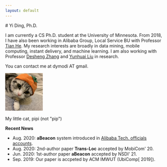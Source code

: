 ```yaml
---
layout: default
---
```


<head>
  <title>Yi Homepage</title>
</head>
# Yi Ding, Ph.D.

I am currently a CS Ph.D. student at the University of Minnesota.
From 2018, I have also been working in Alibaba Group, Local Service BU with Professor [Tian He](https://www-users.cs.umn.edu/~tianhe/).
My research interests are broadly in data mining, mobile computing, instant delivery, and machine learning. 
I am also working with Professor [Desheng Zhang](https://www.cs.rutgers.edu/~dz220/) and [Yunhuai Liu](http://www.yunhuai.net/Yunhuai.htm) in research.

You can contact me at dymodi AT gmail.

<p align="left">
<img src="pipi.jpg"  alt="pipi" height="120">
</p>

My little cat, pipi (not "pip")

**Recent News**

* Aug. 2020: **aBeacon** system introduced in [Alibaba Tech. officials accounts](https://mp.weixin.qq.com/s/7jVa-K-qUlYIrCg3YpPSEQ).
* Aug. 2020: 2nd-author paper **Trans-Loc** accepted by MobiCom' 20.
* Jun. 2020: 1st-author paper **aBeacon** accepted by NSDI' 21.
* Sep. 2019: Our paper is accpeted by ACM IMWUT (UbiComp[ 2019]).

